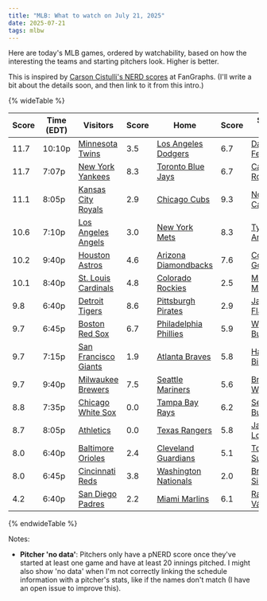 ```yaml
---
title: "MLB: What to watch on July 21, 2025"
date: 2025-07-21
tags: mlbw
---
```


Here are today's MLB games, ordered by watchability, based on how the interesting the teams and starting pitchers look. Higher is better.

This is inspired by [Carson Cistulli's NERD scores](https://blogs.fangraphs.com/introducing-team-nerd/) at FanGraphs. (I'll write a bit about the details soon, and then link to it from this intro.)

{% wideTable %}

| Score | Time (EDT) | Visitors                                                               | Score | Home                                                                       | Score | Starter (V)                                                     | Score   | Starter (H)                                                 | Score   |
| ----- | ---------- | ---------------------------------------------------------------------- | ----- | -------------------------------------------------------------------------- | ----- | --------------------------------------------------------------- | ------- | ----------------------------------------------------------- | ------- |
| 11.7  | 10:10p     | [Minnesota Twins](https://www.fangraphs.com/teams/twins/stats)         | 3.5   | [Los Angeles Dodgers](https://www.fangraphs.com/teams/dodgers/stats)       | 6.7   | [David Festa](https://www.fangraphs.com/search?q=Festa)         | 6.6     | [Shohei Ohtani](https://www.fangraphs.com/search?q=Ohtani)  | No data |
| 11.7  | 7:07p      | [New York Yankees](https://www.fangraphs.com/teams/yankees/stats)      | 8.3   | [Toronto Blue Jays](https://www.fangraphs.com/teams/blue-jays/stats)       | 6.7   | [Carlos Rodón](https://www.fangraphs.com/search?q=Rodón)        | No data | [Kevin Gausman](https://www.fangraphs.com/search?q=Gausman) | 4.2     |
| 11.1  | 8:05p      | [Kansas City Royals](https://www.fangraphs.com/teams/royals/stats)     | 2.9   | [Chicago Cubs](https://www.fangraphs.com/teams/cubs/stats)                 | 9.3   | [Noah Cameron](https://www.fangraphs.com/search?q=Cameron)      | 5.0     | [Ryan Brasier](https://www.fangraphs.com/search?q=Brasier)  | No data |
| 10.6  | 7:10p      | [Los Angeles Angels](https://www.fangraphs.com/teams/angels/stats)     | 3.0   | [New York Mets](https://www.fangraphs.com/teams/mets/stats)                | 8.3   | [Tyler Anderson](https://www.fangraphs.com/search?q=Anderson)   | 6.9     | [Kodai Senga](https://www.fangraphs.com/search?q=Senga)     | 3.0     |
| 10.2  | 9:40p      | [Houston Astros](https://www.fangraphs.com/teams/astros/stats)         | 4.6   | [Arizona Diamondbacks](https://www.fangraphs.com/teams/diamondbacks/stats) | 7.6   | [Colton Gordon](https://www.fangraphs.com/search?q=Gordon)      | 4.0     | [Zac Gallen](https://www.fangraphs.com/search?q=Gallen)     | 4.0     |
| 10.1  | 8:40p      | [St. Louis Cardinals](https://www.fangraphs.com/teams/cardinals/stats) | 4.8   | [Colorado Rockies](https://www.fangraphs.com/teams/rockies/stats)          | 2.5   | [Michael McGreevy](https://www.fangraphs.com/search?q=McGreevy) | 4.0     | [Austin Gomber](https://www.fangraphs.com/search?q=Gomber)  | 8.8     |
| 9.8   | 6:40p      | [Detroit Tigers](https://www.fangraphs.com/teams/tigers/stats)         | 8.6   | [Pittsburgh Pirates](https://www.fangraphs.com/teams/pirates/stats)        | 2.9   | [Jack Flaherty](https://www.fangraphs.com/search?q=Flaherty)    | 2.8     | [Paul Skenes](https://www.fangraphs.com/search?q=Skenes)    | 5.2     |
| 9.7   | 6:45p      | [Boston Red Sox](https://www.fangraphs.com/teams/red-sox/stats)        | 6.7   | [Philadelphia Phillies](https://www.fangraphs.com/teams/phillies/stats)    | 5.9   | [Walker Buehler](https://www.fangraphs.com/search?q=Buehler)    | 5.2     | [Zack Wheeler](https://www.fangraphs.com/search?q=Wheeler)  | 1.6     |
| 9.7   | 7:15p      | [San Francisco Giants](https://www.fangraphs.com/teams/giants/stats)   | 1.9   | [Atlanta Braves](https://www.fangraphs.com/teams/braves/stats)             | 5.8   | [Hayden Birdsong](https://www.fangraphs.com/search?q=Birdsong)  | 7.6     | [Bryce Elder](https://www.fangraphs.com/search?q=Elder)     | 4.1     |
| 9.7   | 9:40p      | [Milwaukee Brewers](https://www.fangraphs.com/teams/brewers/stats)     | 7.5   | [Seattle Mariners](https://www.fangraphs.com/teams/mariners/stats)         | 5.6   | [Brandon Woodruff](https://www.fangraphs.com/search?q=Woodruff) | No data | [George Kirby](https://www.fangraphs.com/search?q=Kirby)    | 3.1     |
| 8.8   | 7:35p      | [Chicago White Sox](https://www.fangraphs.com/teams/white-sox/stats)   | 0.0   | [Tampa Bay Rays](https://www.fangraphs.com/teams/rays/stats)               | 6.2   | [Sean Burke](https://www.fangraphs.com/search?q=Burke)          | 6.8     | [Shane Baz](https://www.fangraphs.com/search?q=Baz)         | 4.5     |
| 8.7   | 8:05p      | [Athletics](https://www.fangraphs.com/teams/athletics/stats)           | 0.0   | [Texas Rangers](https://www.fangraphs.com/teams/rangers/stats)             | 5.8   | [Jacob Lopez](https://www.fangraphs.com/search?q=Lopez)         | 4.6     | [Jack Leiter](https://www.fangraphs.com/search?q=Leiter)    | 6.9     |
| 8.0   | 6:40p      | [Baltimore Orioles](https://www.fangraphs.com/teams/orioles/stats)     | 2.4   | [Cleveland Guardians](https://www.fangraphs.com/teams/guardians/stats)     | 5.1   | [Tomoyuki Sugano](https://www.fangraphs.com/search?q=Sugano)    | 4.4     | [Tanner Bibee](https://www.fangraphs.com/search?q=Bibee)    | 4.0     |
| 8.0   | 6:45p      | [Cincinnati Reds](https://www.fangraphs.com/teams/reds/stats)          | 3.8   | [Washington Nationals](https://www.fangraphs.com/teams/nationals/stats)    | 2.0   | [Brady Singer](https://www.fangraphs.com/search?q=Singer)       | 4.8     | [Jake Irvin](https://www.fangraphs.com/search?q=Irvin)      | 5.2     |
| 4.2   | 6:40p      | [San Diego Padres](https://www.fangraphs.com/teams/padres/stats)       | 2.2   | [Miami Marlins](https://www.fangraphs.com/teams/marlins/stats)             | 6.1   | [Randy Vásquez](https://www.fangraphs.com/search?q=Vásquez)     | No data | [Eury Pérez](https://www.fangraphs.com/search?q=Pérez)      | No data |

{% endwideTable %}

Notes:

- **Pitcher 'no data'**: Pitchers only have a pNERD score once they've started at least one game and have at least 20 innings pitched. I might also show 'no data' when I'm not correctly linking the schedule information with a pitcher's stats, like if the names don't match (I have an open issue to improve this).
